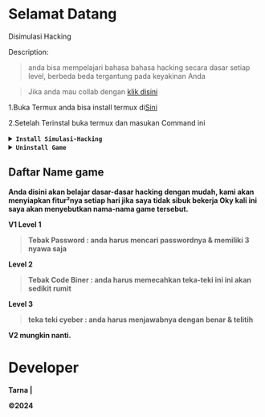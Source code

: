 # Selamat Datang
   Disimulasi Hacking
   
   Description:
   > anda bisa mempelajari bahasa bahasa hacking secara dasar setiap level,
   > berbeda beda tergantung pada keyakinan Anda
   
   > Jika anda mau collab dengan [klik
   disini](https://chat.whatsapp.com/LhhJEaSH1GI61KzBSqOfMs)
     
   1.Buka Termux anda bisa install termux di[Sini](https://f-droid.org/en/packages/com.termux/)
   
   2.Setelah Terinstal buka termux dan masukan Command ini
   
<details><br><summary><b><code>Install Simulasi-Hacking</code><b></summary>

   ```
   pkg install && pkg update
   ```
   
   ```
   pkg install python3 && pkg install python-pip
   ```
   
   ```
   git clone https://github.com/TarnaWijaya/Simulasi-Hacking.git
   ```
   
   ```
   cd ~ | cd Simulasi-Hacking && ls
   ```
   
   Pilih Level Game 
   ```
   cd <namefolder>
   ```
   
   Menjalankannya
   ```
   python <namefile>
   ```
   
</details>

<details><summary><b><code>Uninstall Game</code></b></summary>

```
cd ~ | rm -r Simulasi-Hacking | ls
```

</details>

## Daftar Name game
Anda disini akan belajar dasar-dasar hacking dengan mudah, kami akan menyiapkan
fitur²nya setiap hari jika saya tidak sibuk bekerja
Oky kali ini saya akan menyebutkan nama-nama game tersebut.

V1
Level 1
> Tebak Password    : anda harus mencari passwordnya & memiliki 3 nyawa saja

Level 2
> Tebak Code Biner  : anda harus memecahkan teka-teki ini ini akan sedikit rumit

Level 3
> teka teki cyeber : anda harus menjawabnya dengan benar & telitih

V2 mungkin nanti.

# Developer
Tarna | 

©2024